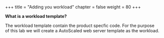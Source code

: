 +++
title = "Adding you workload"
chapter = false
weight = 80
+++

**What is a workload template?**

The workload template contain the product specfic code. For the purpose of this lab we will create a AutoScaled web server template as the workload.


